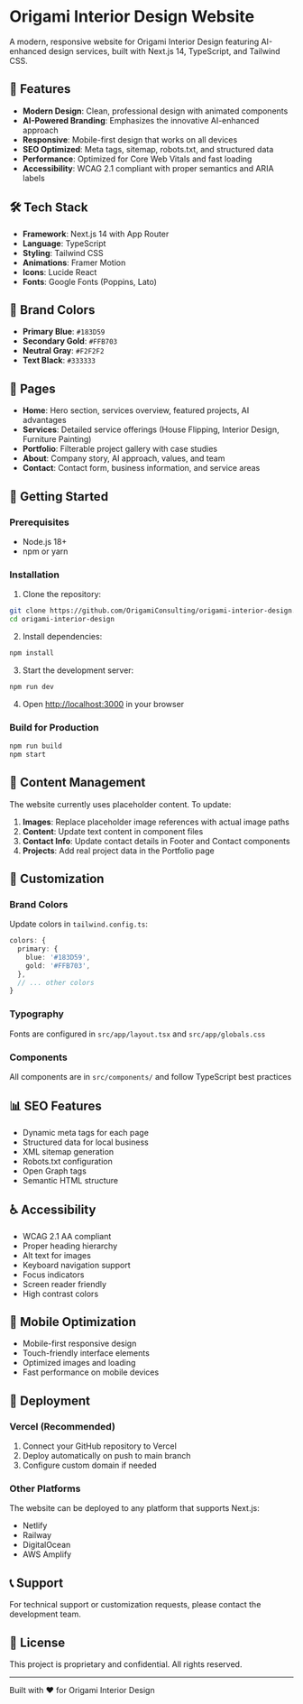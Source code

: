# Origami Interior Design Website

A modern, responsive website for Origami Interior Design featuring AI-enhanced design services, built with Next.js 14, TypeScript, and Tailwind CSS.

## 🚀 Features

- **Modern Design**: Clean, professional design with animated components
- **AI-Powered Branding**: Emphasizes the innovative AI-enhanced approach
- **Responsive**: Mobile-first design that works on all devices
- **SEO Optimized**: Meta tags, sitemap, robots.txt, and structured data
- **Performance**: Optimized for Core Web Vitals and fast loading
- **Accessibility**: WCAG 2.1 compliant with proper semantics and ARIA labels

## 🛠 Tech Stack

- **Framework**: Next.js 14 with App Router
- **Language**: TypeScript
- **Styling**: Tailwind CSS
- **Animations**: Framer Motion
- **Icons**: Lucide React
- **Fonts**: Google Fonts (Poppins, Lato)

## 🎨 Brand Colors

- **Primary Blue**: `#183D59`
- **Secondary Gold**: `#FFB703`
- **Neutral Gray**: `#F2F2F2`
- **Text Black**: `#333333`

## 📱 Pages

- **Home**: Hero section, services overview, featured projects, AI advantages
- **Services**: Detailed service offerings (House Flipping, Interior Design, Furniture Painting)
- **Portfolio**: Filterable project gallery with case studies
- **About**: Company story, AI approach, values, and team
- **Contact**: Contact form, business information, and service areas

## 🚀 Getting Started

### Prerequisites

- Node.js 18+ 
- npm or yarn

### Installation

1. Clone the repository:
```bash
git clone https://github.com/OrigamiConsulting/origami-interior-design.git
cd origami-interior-design
```

2. Install dependencies:
```bash
npm install
```

3. Start the development server:
```bash
npm run dev
```

4. Open [http://localhost:3000](http://localhost:3000) in your browser

### Build for Production

```bash
npm run build
npm start
```

## 📝 Content Management

The website currently uses placeholder content. To update:

1. **Images**: Replace placeholder image references with actual image paths
2. **Content**: Update text content in component files
3. **Contact Info**: Update contact details in Footer and Contact components
4. **Projects**: Add real project data in the Portfolio page

## 🔧 Customization

### Brand Colors
Update colors in `tailwind.config.ts`:

```typescript
colors: {
  primary: {
    blue: '#183D59',
    gold: '#FFB703',
  },
  // ... other colors
}
```

### Typography
Fonts are configured in `src/app/layout.tsx` and `src/app/globals.css`

### Components
All components are in `src/components/` and follow TypeScript best practices

## 📊 SEO Features

- Dynamic meta tags for each page
- Structured data for local business
- XML sitemap generation
- Robots.txt configuration
- Open Graph tags
- Semantic HTML structure

## ♿ Accessibility

- WCAG 2.1 AA compliant
- Proper heading hierarchy
- Alt text for images
- Keyboard navigation support
- Focus indicators
- Screen reader friendly
- High contrast colors

## 📱 Mobile Optimization

- Mobile-first responsive design
- Touch-friendly interface elements
- Optimized images and loading
- Fast performance on mobile devices

## 🚀 Deployment

### Vercel (Recommended)

1. Connect your GitHub repository to Vercel
2. Deploy automatically on push to main branch
3. Configure custom domain if needed

### Other Platforms

The website can be deployed to any platform that supports Next.js:
- Netlify
- Railway
- DigitalOcean
- AWS Amplify

## 📞 Support

For technical support or customization requests, please contact the development team.

## 📄 License

This project is proprietary and confidential. All rights reserved.

---

Built with ❤️ for Origami Interior Design